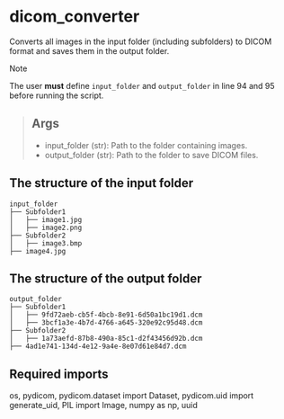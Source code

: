 # dicom_converter
Converts all images in the input folder (including subfolders) to DICOM format and saves them in the output folder.

> [!NOTE]  
> The user **must** define `input_folder` and `output_folder` in line 94 and 95 before running the script.

> ## Args
>
> - input_folder (str): Path to the folder containing images.
> - output_folder (str): Path to the folder to save DICOM files.

## The structure of the input folder
```
input_folder
├── Subfolder1
│   ├── image1.jpg
│   ├── image2.png
├── Subfolder2
│   ├── image3.bmp
├── image4.jpg

```

## The structure of the output folder
```
output_folder
├── Subfolder1
│   ├── 9fd72aeb-cb5f-4bcb-8e91-6d50a1bc19d1.dcm
│   ├── 3bcf1a3e-4b7d-4766-a645-320e92c95d48.dcm
├── Subfolder2
│   ├── 1a73aefd-87b8-490a-85c1-d2f43456d92b.dcm
├── 4ad1e741-134d-4e12-9a4e-8e07d61e84d7.dcm
```

## Required imports
os, pydicom, pydicom.dataset import Dataset, pydicom.uid import generate_uid, PIL import Image, numpy as np, uuid

